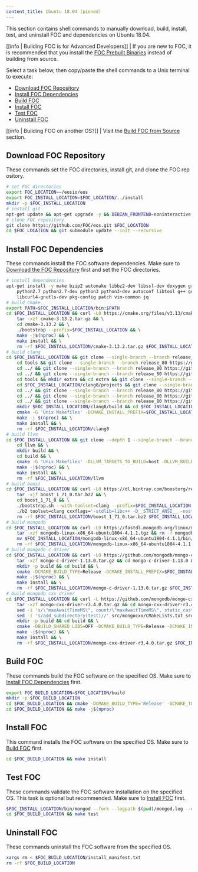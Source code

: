 ```yaml
---
content_title: Ubuntu 18.04 (pinned)
---
```


This section contains shell commands to manually download, build, install, test, and uninstall FOC and dependencies on Ubuntu 18.04.

[[info | Building FOC is for Advanced Developers]]
| If you are new to FOC, it is recommended that you install the [FOC Prebuilt Binaries](../../../00_install-prebuilt-binaries.md) instead of building from source.

Select a task below, then copy/paste the shell commands to a Unix terminal to execute:

* [Download FOC Repository](#download-eosio-repository)
* [Install FOC Dependencies](#install-eosio-dependencies)
* [Build FOC](#build-eosio)
* [Install FOC](#install-eosio)
* [Test FOC](#test-eosio)
* [Uninstall FOC](#uninstall-eosio)

[[info | Building FOC on another OS?]]
| Visit the [Build FOC from Source](../../index.md) section.

## Download FOC Repository
These commands set the FOC directories, install git, and clone the FOC repository.
```sh
# set FOC directories
export FOC_LOCATION=~/eosio/eos
export FOC_INSTALL_LOCATION=$FOC_LOCATION/../install
mkdir -p $FOC_INSTALL_LOCATION
# install git
apt-get update && apt-get upgrade -y && DEBIAN_FRONTEND=noninteractive apt-get install -y git
# clone FOC repository
git clone https://github.com/FOC/eos.git $FOC_LOCATION
cd $FOC_LOCATION && git submodule update --init --recursive
```

## Install FOC Dependencies
These commands install the FOC software dependencies. Make sure to [Download the FOC Repository](#download-eosio-repository) first and set the FOC directories.
```sh
# install dependencies
apt-get install -y make bzip2 automake libbz2-dev libssl-dev doxygen graphviz libgmp3-dev autotools-dev libicu-dev \
    python2.7 python2.7-dev python3 python3-dev autoconf libtool g++ gcc curl zlib1g-dev sudo ruby libusb-1.0-0-dev \
    libcurl4-gnutls-dev pkg-config patch vim-common jq
# build cmake
export PATH=$FOC_INSTALL_LOCATION/bin:$PATH
cd $FOC_INSTALL_LOCATION && curl -LO https://cmake.org/files/v3.13/cmake-3.13.2.tar.gz && \
    tar -xzf cmake-3.13.2.tar.gz && \
    cd cmake-3.13.2 && \
    ./bootstrap --prefix=$FOC_INSTALL_LOCATION && \
    make -j$(nproc) && \
    make install && \
    rm -rf $FOC_INSTALL_LOCATION/cmake-3.13.2.tar.gz $FOC_INSTALL_LOCATION/cmake-3.13.2
# build clang
cd $FOC_INSTALL_LOCATION && git clone --single-branch --branch release_80 https://git.llvm.org/git/llvm.git clang8 && cd clang8 && git checkout 18e41dc && \
    cd tools && git clone --single-branch --branch release_80 https://git.llvm.org/git/lld.git && cd lld && git checkout d60a035 && \
    cd ../ && git clone --single-branch --branch release_80 https://git.llvm.org/git/polly.git && cd polly && git checkout 1bc06e5 && \
    cd ../ && git clone --single-branch --branch release_80 https://git.llvm.org/git/clang.git clang && cd clang && git checkout a03da8b && \
    cd tools && mkdir extra && cd extra && git clone --single-branch --branch release_80 https://git.llvm.org/git/clang-tools-extra.git && cd clang-tools-extra && git checkout 6b34834 && \
    cd $FOC_INSTALL_LOCATION/clang8/projects && git clone --single-branch --branch release_80 https://git.llvm.org/git/libcxx.git && cd libcxx && git checkout 1853712 && \
    cd ../ && git clone --single-branch --branch release_80 https://git.llvm.org/git/libcxxabi.git && cd libcxxabi && git checkout d7338a4 && \
    cd ../ && git clone --single-branch --branch release_80 https://git.llvm.org/git/libunwind.git && cd libunwind && git checkout 57f6739 && \
    cd ../ && git clone --single-branch --branch release_80 https://git.llvm.org/git/compiler-rt.git && cd compiler-rt && git checkout 5bc7979 && \
    mkdir $FOC_INSTALL_LOCATION/clang8/build && cd $FOC_INSTALL_LOCATION/clang8/build && \
    cmake -G 'Unix Makefiles' -DCMAKE_INSTALL_PREFIX=$FOC_INSTALL_LOCATION -DLLVM_BUILD_EXTERNAL_COMPILER_RT=ON -DLLVM_BUILD_LLVM_DYLIB=ON -DLLVM_ENABLE_LIBCXX=ON -DLLVM_ENABLE_RTTI=ON -DLLVM_INCLUDE_DOCS=OFF -DLLVM_OPTIMIZED_TABLEGEN=ON -DLLVM_TARGETS_TO_BUILD=X86 -DCMAKE_BUILD_TYPE=Release .. && \
    make -j $(nproc) && \
    make install && \
    rm -rf $FOC_INSTALL_LOCATION/clang8
# build llvm
cd $FOC_INSTALL_LOCATION && git clone --depth 1 --single-branch --branch release_80 https://github.com/llvm-mirror/llvm.git llvm && \
    cd llvm && \
    mkdir build && \
    cd build && \
    cmake -G 'Unix Makefiles' -DLLVM_TARGETS_TO_BUILD=host -DLLVM_BUILD_TOOLS=false -DLLVM_ENABLE_RTTI=1 -DCMAKE_BUILD_TYPE=Release -DCMAKE_INSTALL_PREFIX=$FOC_INSTALL_LOCATION  -DCMAKE_TOOLCHAIN_FILE=$FOC_LOCATION/scripts/pinned_toolchain.cmake -DCMAKE_EXE_LINKER_FLAGS=-pthread -DCMAKE_SHARED_LINKER_FLAGS=-pthread -DLLVM_ENABLE_PIC=NO .. && \
    make -j$(nproc) && \
    make install && \
    rm -rf $FOC_INSTALL_LOCATION/llvm
# build boost
cd $FOC_INSTALL_LOCATION && curl -LO https://dl.bintray.com/boostorg/release/1.71.0/source/boost_1_71_0.tar.bz2 && \
    tar -xjf boost_1_71_0.tar.bz2 && \
    cd boost_1_71_0 && \
    ./bootstrap.sh --with-toolset=clang --prefix=$FOC_INSTALL_LOCATION && \
    ./b2 toolset=clang cxxflags='-stdlib=libc++ -D__STRICT_ANSI__ -nostdinc++ -I$FOC_INSTALL_LOCATION/include/c++/v1 -D_FORTIFY_SOURCE=2 -fstack-protector-strong -fpie' linkflags='-stdlib=libc++ -pie' link=static threading=multi --with-iostreams --with-date_time --with-filesystem --with-system --with-program_options --with-chrono --with-test -q -j$(nproc) install && \
    rm -rf $FOC_INSTALL_LOCATION/boost_1_71_0.tar.bz2 $FOC_INSTALL_LOCATION/boost_1_71_0
# build mongodb
cd $FOC_INSTALL_LOCATION && curl -LO https://fastdl.mongodb.org/linux/mongodb-linux-x86_64-ubuntu1804-4.1.1.tgz && \
    tar -xzf mongodb-linux-x86_64-ubuntu1804-4.1.1.tgz && rm -f mongodb-linux-x86_64-ubuntu1804-4.1.1.tgz && \
    mv $FOC_INSTALL_LOCATION/mongodb-linux-x86_64-ubuntu1804-4.1.1/bin/* $FOC_INSTALL_LOCATION/bin/ && \
    rm -rf $FOC_INSTALL_LOCATION/mongodb-linux-x86_64-ubuntu1804-4.1.1
# build mongodb c driver
cd $FOC_INSTALL_LOCATION && curl -LO https://github.com/mongodb/mongo-c-driver/releases/download/1.13.0/mongo-c-driver-1.13.0.tar.gz && \
    tar -xzf mongo-c-driver-1.13.0.tar.gz && cd mongo-c-driver-1.13.0 && \
    mkdir -p build && cd build && \
    cmake -DCMAKE_BUILD_TYPE=Release -DCMAKE_INSTALL_PREFIX=$FOC_INSTALL_LOCATION -DENABLE_BSON=ON -DENABLE_SSL=OPENSSL -DENABLE_AUTOMATIC_INIT_AND_CLEANUP=OFF -DENABLE_STATIC=ON -DENABLE_ICU=OFF -DENABLE_SNAPPY=OFF  -DCMAKE_TOOLCHAIN_FILE=$FOC_LOCATION/scripts/pinned_toolchain.cmake .. && \
    make -j$(nproc) && \
    make install && \
    rm -rf $FOC_INSTALL_LOCATION/mongo-c-driver-1.13.0.tar.gz $FOC_INSTALL_LOCATION/mongo-c-driver-1.13.0
# build mongodb cxx driver
cd $FOC_INSTALL_LOCATION && curl -L https://github.com/mongodb/mongo-cxx-driver/archive/r3.4.0.tar.gz -o mongo-cxx-driver-r3.4.0.tar.gz && \
    tar -xzf mongo-cxx-driver-r3.4.0.tar.gz && cd mongo-cxx-driver-r3.4.0 && \
    sed -i 's/\"maxAwaitTimeMS\", count/\"maxAwaitTimeMS\", static_cast<int64_t>(count)/' src/mongocxx/options/change_stream.cpp && \
    sed -i 's/add_subdirectory(test)//' src/mongocxx/CMakeLists.txt src/bsoncxx/CMakeLists.txt && \
    mkdir -p build && cd build && \
    cmake -DBUILD_SHARED_LIBS=OFF -DCMAKE_BUILD_TYPE=Release -DCMAKE_INSTALL_PREFIX=$FOC_INSTALL_LOCATION -DCMAKE_TOOLCHAIN_FILE=$FOC_LOCATION/scripts/pinned_toolchain.cmake .. && \
    make -j$(nproc) && \
    make install && \
    rm -rf $FOC_INSTALL_LOCATION/mongo-cxx-driver-r3.4.0.tar.gz $FOC_INSTALL_LOCATION/mongo-cxx-driver-r3.4.0
```

## Build FOC
These commands build the FOC software on the specified OS. Make sure to [Install FOC Dependencies](#install-eosio-dependencies) first.
```sh
export FOC_BUILD_LOCATION=$FOC_LOCATION/build
mkdir -p $FOC_BUILD_LOCATION
cd $FOC_BUILD_LOCATION && cmake -DCMAKE_BUILD_TYPE='Release' -DCMAKE_TOOLCHAIN_FILE=$FOC_LOCATION/scripts/pinned_toolchain.cmake -DCMAKE_INSTALL_PREFIX=$FOC_INSTALL_LOCATION -DBUILD_MONGO_DB_PLUGIN=true ..
cd $FOC_BUILD_LOCATION && make -j$(nproc)
```

## Install FOC
This command installs the FOC software on the specified OS. Make sure to [Build FOC](#build-eosio) first.
```sh
cd $FOC_BUILD_LOCATION && make install
```

## Test FOC
These commands validate the FOC software installation on the specified OS. This task is optional but recommended. Make sure to [Install FOC](#install-eosio) first.
```sh
$FOC_INSTALL_LOCATION/bin/mongod --fork --logpath $(pwd)/mongod.log --dbpath $(pwd)/mongodata
cd $FOC_BUILD_LOCATION && make test
```

## Uninstall FOC
These commands uninstall the FOC software from the specified OS.
```sh
xargs rm < $FOC_BUILD_LOCATION/install_manifest.txt
rm -rf $FOC_BUILD_LOCATION
```
